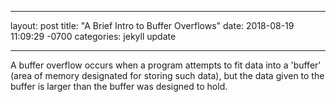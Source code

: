 ---
layout: post
title: "A Brief Intro to Buffer Overflows"
date: 2018-08-19 11:09:29 -0700
categories: jekyll update
___
A buffer overflow occurs when a program attempts to fit data into a 'buffer' (area of memory designated for storing such data), but the data given to the buffer is larger than the buffer was designed to hold.